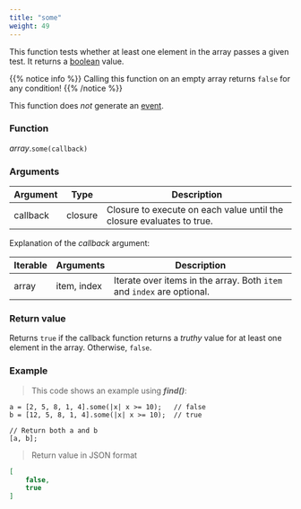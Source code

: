 ```yaml
---
title: "some"
weight: 49
---
```


This function tests whether at least one element in the array passes a given test. It returns a [boolean](../../bool) value.

{{% notice info %}}
Calling this function on an empty array returns `false` for any condition!
{{% /notice %}}

This function does *not* generate an [event](../../../overview/events).

### Function

*array*.`some(callback)`

### Arguments

Argument | Type | Description
-------- | ---- | -----------
callback | closure | Closure to execute on each value until the closure evaluates to true.

Explanation of the *callback* argument:

Iterable | Arguments   | Description
-------- | ----------- | -----------
array    | item, index | Iterate over items in the array. Both `item` and `index` are optional.

### Return value

Returns `true` if the callback function returns a *truthy* value for at least one element in the array. Otherwise, `false`.

### Example

> This code shows an example using ***find()***:

```thingsdb,json_response
a = [2, 5, 8, 1, 4].some(|x| x >= 10);   // false
b = [12, 5, 8, 1, 4].some(|x| x >= 10);  // true

// Return both a and b
[a, b];
```

> Return value in JSON format

```json
[
    false,
    true
]
```
